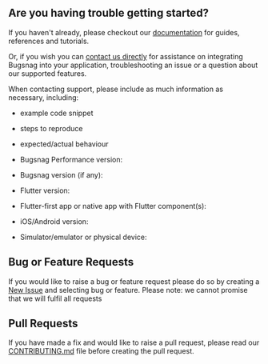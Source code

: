 ## Are you having trouble getting started?

If you haven't already, please checkout our [documentation](https://docs.bugsnag.com/performance/flutter/) for guides, references and tutorials.

Or, if you wish you can [contact us directly](mailto:support@bugsnag.com) for assistance on integrating Bugsnag into your application, troubleshooting an issue or a question about our supported features.

When contacting support, please include as much information as necessary, including:

- example code snippet
- steps to reproduce
- expected/actual behaviour

- Bugsnag Performance version:
- Bugsnag version (if any):
- Flutter version:
- Flutter-first app or native app with Flutter component(s):
- iOS/Android version:
- Simulator/emulator or physical device:

## Bug or Feature Requests

If you would like to raise a bug or feature request please do so by creating a [New Issue](https://github.com/bugsnag/bugsnag-flutter-performance/issues/new/choose) and selecting bug or feature.
Please note: we cannot promise that we will fulfil all requests

## Pull Requests

If you have made a fix and would like to raise a pull request, please read our [CONTRIBUTING.md](../CONTRIBUTING.md) file before creating the pull request.
